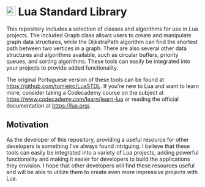 <h1><img src="https://asset.brandfetch.io/idpR3qNoyU/id_LDWZ-VP.svg" alt="lua_logo" width="24px" /> Lua Standard Library</h1>

This repository includes a selection of classes and algorithms for use in Lua projects. The included Graph class allows users to create and manipulate graph data structures, while the DijkstraPath algorithm can find the shortest path between two vertices in a graph. There are also several other data structures and algorithms available, such as circular buffers, priority queues, and sorting algorithms. These tools can easily be integrated into your projects to provide added functionality.

The original Portuguese version of these tools can be found at https://github.com/tomieiro/LuaSTDL. If you're new to Lua and want to learn more, consider taking a Codecademy course on the subject at https://www.codecademy.com/learn/learn-lua or reading the official documentation at https://lua.org/.

## Motivation

As the developer of this repository, providing a useful resource for other developers is something I've always found intriguing. I believe that these tools can easily be integrated into a variety of Lua projects, adding powerful functionality and making it easier for developers to build the applications they envision. I hope that other developers will find these resources useful and will be able to utilize them to create even more impressive projects with Lua.
